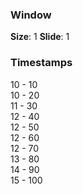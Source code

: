 ### Window

__Size__: 1
__Slide__: 1

### Timestamps

10 - 10  
10 - 20  
11 - 30  
12 - 40  
12 - 50  
12 - 60  
12 - 70  
13 - 80  
14 - 90  
15 - 100

